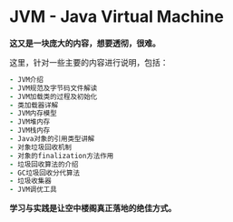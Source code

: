 # JVM - Java Virtual Machine
**这又是一块庞大的内容，想要透彻，很难。**

这里，针对一些主要的内容进行说明，包括：

```ruby
- JVM介绍
- JVM规范及字节码文件解读
- JVM加载类的过程及初始化
- 类加载器详解
- JVM内存模型
- JVM堆内存
- JVM栈内存
- Java对象的引用类型讲解
- 对象垃圾回收机制
- 对象的finalization方法作用
- 垃圾回收算法的介绍
- GC垃圾回收分代算法
- 垃圾收集器
- JVM调优工具
```

**学习与实践是让空中楼阁真正落地的绝佳方式。**